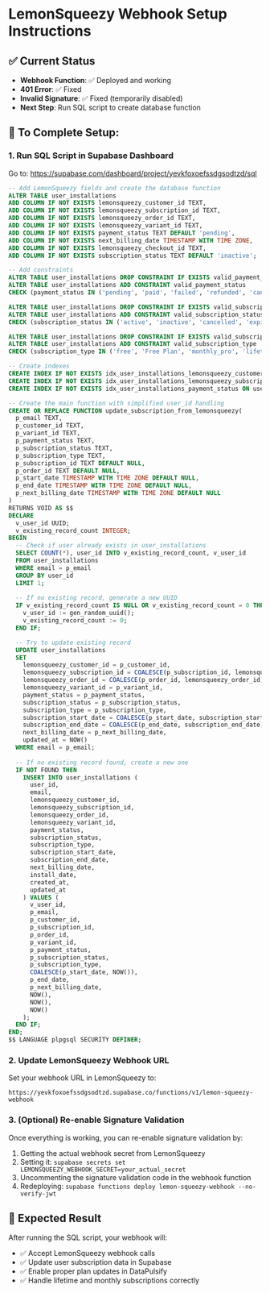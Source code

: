 # LemonSqueezy Webhook Setup Instructions

## ✅ Current Status
- **Webhook Function**: ✅ Deployed and working
- **401 Error**: ✅ Fixed
- **Invalid Signature**: ✅ Fixed (temporarily disabled)
- **Next Step**: Run SQL script to create database function

## 🔧 To Complete Setup:

### 1. Run SQL Script in Supabase Dashboard
Go to: https://supabase.com/dashboard/project/yevkfoxoefssdgsodtzd/sql

```sql
-- Add LemonSqueezy fields and create the database function
ALTER TABLE user_installations
ADD COLUMN IF NOT EXISTS lemonsqueezy_customer_id TEXT,
ADD COLUMN IF NOT EXISTS lemonsqueezy_subscription_id TEXT,
ADD COLUMN IF NOT EXISTS lemonsqueezy_order_id TEXT,
ADD COLUMN IF NOT EXISTS lemonsqueezy_variant_id TEXT,
ADD COLUMN IF NOT EXISTS payment_status TEXT DEFAULT 'pending',
ADD COLUMN IF NOT EXISTS next_billing_date TIMESTAMP WITH TIME ZONE,
ADD COLUMN IF NOT EXISTS lemonsqueezy_checkout_id TEXT,
ADD COLUMN IF NOT EXISTS subscription_status TEXT DEFAULT 'inactive';

-- Add constraints
ALTER TABLE user_installations DROP CONSTRAINT IF EXISTS valid_payment_status;
ALTER TABLE user_installations ADD CONSTRAINT valid_payment_status 
CHECK (payment_status IN ('pending', 'paid', 'failed', 'refunded', 'cancelled'));

ALTER TABLE user_installations DROP CONSTRAINT IF EXISTS valid_subscription_status;
ALTER TABLE user_installations ADD CONSTRAINT valid_subscription_status 
CHECK (subscription_status IN ('active', 'inactive', 'cancelled', 'expired', 'past_due', 'unpaid'));

ALTER TABLE user_installations DROP CONSTRAINT IF EXISTS valid_subscription_type;
ALTER TABLE user_installations ADD CONSTRAINT valid_subscription_type 
CHECK (subscription_type IN ('free', 'Free Plan', 'monthly_pro', 'lifetime'));

-- Create indexes
CREATE INDEX IF NOT EXISTS idx_user_installations_lemonsqueezy_customer ON user_installations(lemonsqueezy_customer_id);
CREATE INDEX IF NOT EXISTS idx_user_installations_lemonsqueezy_subscription ON user_installations(lemonsqueezy_subscription_id);
CREATE INDEX IF NOT EXISTS idx_user_installations_payment_status ON user_installations(email, payment_status, subscription_status);

-- Create the main function with simplified user_id handling
CREATE OR REPLACE FUNCTION update_subscription_from_lemonsqueezy(
  p_email TEXT,
  p_customer_id TEXT,
  p_variant_id TEXT,
  p_payment_status TEXT,
  p_subscription_status TEXT,
  p_subscription_type TEXT,
  p_subscription_id TEXT DEFAULT NULL,
  p_order_id TEXT DEFAULT NULL,
  p_start_date TIMESTAMP WITH TIME ZONE DEFAULT NULL,
  p_end_date TIMESTAMP WITH TIME ZONE DEFAULT NULL,
  p_next_billing_date TIMESTAMP WITH TIME ZONE DEFAULT NULL
)
RETURNS VOID AS $$
DECLARE
  v_user_id UUID;
  v_existing_record_count INTEGER;
BEGIN
  -- Check if user already exists in user_installations
  SELECT COUNT(*), user_id INTO v_existing_record_count, v_user_id
  FROM user_installations 
  WHERE email = p_email 
  GROUP BY user_id
  LIMIT 1;
  
  -- If no existing record, generate a new UUID
  IF v_existing_record_count IS NULL OR v_existing_record_count = 0 THEN
    v_user_id := gen_random_uuid();
    v_existing_record_count := 0;
  END IF;

  -- Try to update existing record
  UPDATE user_installations
  SET 
    lemonsqueezy_customer_id = p_customer_id,
    lemonsqueezy_subscription_id = COALESCE(p_subscription_id, lemonsqueezy_subscription_id),
    lemonsqueezy_order_id = COALESCE(p_order_id, lemonsqueezy_order_id),
    lemonsqueezy_variant_id = p_variant_id,
    payment_status = p_payment_status,
    subscription_status = p_subscription_status,
    subscription_type = p_subscription_type,
    subscription_start_date = COALESCE(p_start_date, subscription_start_date),
    subscription_end_date = COALESCE(p_end_date, subscription_end_date),
    next_billing_date = p_next_billing_date,
    updated_at = NOW()
  WHERE email = p_email;
  
  -- If no existing record found, create a new one
  IF NOT FOUND THEN
    INSERT INTO user_installations (
      user_id,
      email,
      lemonsqueezy_customer_id,
      lemonsqueezy_subscription_id,
      lemonsqueezy_order_id,
      lemonsqueezy_variant_id,
      payment_status,
      subscription_status,
      subscription_type,
      subscription_start_date,
      subscription_end_date,
      next_billing_date,
      install_date,
      created_at,
      updated_at
    ) VALUES (
      v_user_id,
      p_email,
      p_customer_id,
      p_subscription_id,
      p_order_id,
      p_variant_id,
      p_payment_status,
      p_subscription_status,
      p_subscription_type,
      COALESCE(p_start_date, NOW()),
      p_end_date,
      p_next_billing_date,
      NOW(),
      NOW(),
      NOW()
    );
  END IF;
END;
$$ LANGUAGE plpgsql SECURITY DEFINER;
```

### 2. Update LemonSqueezy Webhook URL
Set your webhook URL in LemonSqueezy to:
```
https://yevkfoxoefssdgsodtzd.supabase.co/functions/v1/lemon-squeezy-webhook
```

### 3. (Optional) Re-enable Signature Validation
Once everything is working, you can re-enable signature validation by:

1. Getting the actual webhook secret from LemonSqueezy
2. Setting it: `supabase secrets set LEMONSQUEEZY_WEBHOOK_SECRET=your_actual_secret`
3. Uncommenting the signature validation code in the webhook function
4. Redeploying: `supabase functions deploy lemon-squeezy-webhook --no-verify-jwt`

## 🎯 Expected Result
After running the SQL script, your webhook will:
- ✅ Accept LemonSqueezy webhook calls
- ✅ Update user subscription data in Supabase
- ✅ Enable proper plan updates in DataPulsify
- ✅ Handle lifetime and monthly subscriptions correctly 